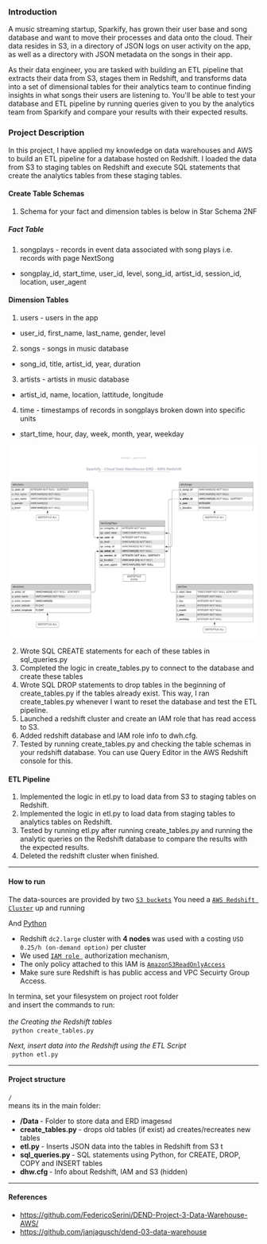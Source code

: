 ### Introduction
A music streaming startup, Sparkify, has grown their user base and song database and want to move their processes and data onto the cloud. Their data resides in S3, in a directory of JSON logs on user activity on the app, as well as a directory with JSON metadata on the songs in their app.

As their data engineer, you are tasked with building an ETL pipeline that extracts their data from S3, stages them in Redshift, and transforms data into a set of dimensional tables for their analytics team to continue finding insights in what songs their users are listening to. You'll be able to test your database and ETL pipeline by running queries given to you by the analytics team from Sparkify and compare your results with their expected results.

### Project Description
In this project, I have applied my knowledge on data warehouses and AWS to build an ETL pipeline for a database hosted on Redshift. I loaded the data from S3 to staging tables on Redshift and execute SQL statements that create the analytics tables from these staging tables.

#### Create Table Schemas
1. Schema for your fact and dimension tables is below in Star Schema 2NF

##### Fact Table
1. songplays - records in event data associated with song plays i.e. records with page NextSong
  * songplay_id, start_time, user_id, level, song_id, artist_id, session_id, location, user_agent

#### Dimension Tables
1. users - users in the app
  * user_id, first_name, last_name, gender, level

2. songs - songs in music database
  * song_id, title, artist_id, year, duration

3. artists - artists in music database
  * artist_id, name, location, lattitude, longitude

4. time - timestamps of records in songplays broken down into specific units
  * start_time, hour, day, week, month, year, weekday

![schema](./Data/Staging_to_Redshift_ERD_V6.png)

2. Wrote SQL CREATE statements for each of these tables in sql_queries.py
3. Completed the logic in create_tables.py to connect to the database and create these tables
4. Wrote SQL DROP statements to drop tables in the beginning of create_tables.py if the tables already exist. This way, I ran create_tables.py whenever I want to reset the database and test the ETL pipeline.
5. Launched a redshift cluster and create an IAM role that has read access to S3.
6. Added redshift database and IAM role info to dwh.cfg.
7. Tested by running create_tables.py and checking the table schemas in your redshift database. 
You can use Query Editor in the AWS Redshift console for this.

#### ETL Pipeline
1. Implemented the logic in etl.py to load data from S3 to staging tables on Redshift.
2. Implemented the logic in etl.py to load data from staging tables to analytics tables on Redshift.
3. Tested by running etl.py after running create_tables.py and running the analytic queries on the Redshift database to compare the results with the expected results.
4. Deleted the redshift cluster when finished.

-------------------------------------------------------------------------

#### How to run
The data-sources are provided by two [``S3 buckets``](https://aws.amazon.com/en/s3/) 
You need a [``AWS Redshift Cluster``](https://aws.amazon.com/en/redshift/) up and running

And  [Python](https://www.python.org/downloads/) <br>

* Redshift ``dc2.large``  cluster with <b> 4 nodes </b> was used with a costing ``USD 0.25/h (on-demand option)`` per cluster
* We used [``IAM role ``](https://docs.aws.amazon.com/en_us/IAM/latest/UserGuide/id_roles.html) authorization mechanism, 
* The only policy attached to this IAM is [``AmazonS3ReadOnlyAccess``](https://aws.amazon.com/en/blogs/security/organize-your-permissions-by-using-separate-managed-policies/)
* Make sure sure Redshift is has public access and VPC Secuirty Group Access.  

In termina, set your filesystem on project root folder <br>
and  insert the commands to run: <br><br>
<I> the Creating the Redshift tables </I> <br>
`` python create_tables.py`` <br>

<I> Next, insert data into the Redshift using the ETL Script </I> <br>
`` python etl.py`` <br>

--------------------------------------------

#### Project structure
``/`` <br>
means its in the main folder:

* <b> /Data </b> - Folder to store data and ERD images``md``
* <b> create_tables.py </b> - drops old tables (if exist) ad creates/recreates new tables
* <b> etl.py </b> - Inserts JSON data into the tables in Redshift from S3 t
* <b> sql_queries.py </b> - SQL statements using Python,  for CREATE, DROP, COPY and INSERT tables
* <b> dhw.cfg </b> - Info about Redshift, IAM and S3 (hidden)
_________________________________________________________________

#### References

* https://github.com/FedericoSerini/DEND-Project-3-Data-Warehouse-AWS/
* https://github.com/janjagusch/dend-03-data-warehouse


